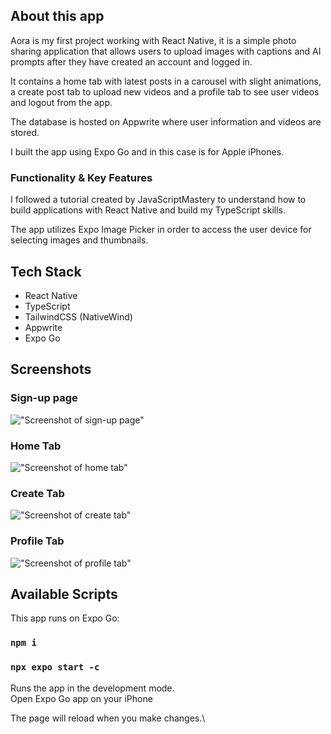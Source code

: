 ## About this app

Aora is my first project working with React Native, it is a simple photo sharing application that allows users to upload images with captions and AI prompts after they have created an account and logged in.

It contains a home tab with latest posts in a carousel with slight animations, a create post tab to upload new videos and a profile tab to see user videos and logout from the app.

The database is hosted on Appwrite where user information and videos are stored.

I built the app using Expo Go and in this case is for Apple iPhones.

### Functionality & Key Features

I followed a tutorial created by JavaScriptMastery to understand how to build applications with React Native and build my TypeScript skills.

The app utilizes Expo Image Picker in order to access the user device for selecting images and thumbnails.

## Tech Stack

- React Native
- TypeScript
- TailwindCSS (NativeWind)
- Appwrite
- Expo Go

## Screenshots

### Sign-up page
!["Screenshot of sign-up page"](https://github.com/will-frankland/aora/blob/main/public/signup.PNG)
###
### Home Tab
!["Screenshot of home tab"](https://github.com/will-frankland/aora/blob/main/public/homepage.PNG)
###
### Create Tab
!["Screenshot of create tab"](https://github.com/will-frankland/aora/blob/main/public/createVideo.PNG)
###
### Profile Tab
!["Screenshot of profile tab"](https://github.com/will-frankland/aora/blob/main/public/profile.PNG)


## Available Scripts

This app runs on Expo Go:

### `npm i`
### `npx expo start -c`

Runs the app in the development mode.\
Open Expo Go app on your iPhone

The page will reload when you make changes.\